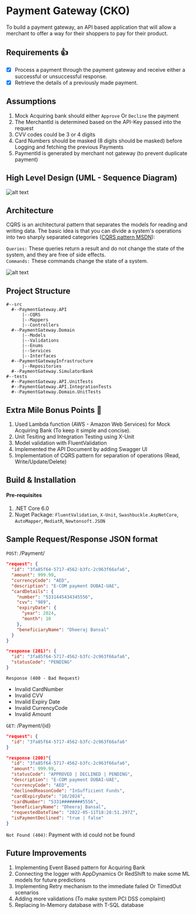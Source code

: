 # Payment Gateway (CKO)
To build a payment gateway, an API based application that will allow a merchant to offer a way for their shoppers to pay for their product.
## Requirements :+1:
- [x] Process a payment through the payment gateway and receive either a successful or unsuccessful response.
- [x] Retrieve the details of a previously made payment.
## Assumptions
1. Mock Acquiring bank should either `Approve` Or `Decline` the payment
2. The MerchantId is determined based on the API-Key passed into the request
3. CVV codes could be 3 or 4 digits
4. Card Numbers should be masked (8 digits should be masked) before Logging and fetching the previous Payments
5. PaymentId is generated by merchant not gateway (to prevent duplicate payment)
## High Level Design (UML - Sequence Diagram)

![alt text](https://github.com/[username]/[reponame]/blob/[branch]/image.jpg?raw=true)

## Architecture
CQRS is an architectural pattern that separates the models for reading and writing data. The basic idea is that you can divide a system's operations into two sharply separated categories ([CQRS pattern MSDN](https://docs.microsoft.com/en-us/azure/architecture/patterns/cqrs)):

`Queries:` These queries return a result and do not change the state of the system, and they are free of side effects.<br/>
`Commands:` These commands change the state of a system.

![alt text](https://github.com/[username]/[reponame]/blob/[branch]/image.jpg?raw=true)

## Project Structure

```code
#--src
  #--PaymentGateway.API
      |--CQRS
      |--Mappers
      |--Controllers
  #--PaymentGateway.Domain
      |--Models
      |--Validations
      |--Enums
      |--Services
      |--Interfaces
  #--PaymentGatewayInfrastructure
      |--Repositories
  #--PaymentGateway.SimulatorBank
#--tests
  #--PaymentGateway.API.UnitTests
  #--PaymentGateway.API.IntegrationTests
  #--PaymentGateway.Domain.UnitTests
```

## Extra Mile Bonus Points :rocket:
1. Used Lambda function (AWS - Amazon Web Services) for Mock Acquiring Bank (To keep it simple and concise).
2. Unit Tesiting and Integration Testing using X-Unit
3. Model validation with FluentValidation
4. Implemented the API Document by adding Swagger UI
5. Implementation of CQRS pattern for separation of operations (Read, Write/Update/Delete) 

## Build & Installation
#### Pre-requisites
1. .NET Core 6.0
2. Nuget Package: `FluentValidation`, `X-Unit`, `Swashbuckle.AspNetCore`, `AutoMapper`, `MediatR`, `Newtonsoft.JSON`

## Sample Request/Response JSON format
`POST`: /Payment/
```JSON
"request": {
  "id": "3fa85f64-5717-4562-b3fc-2c963f66afa6",
  "amount": 999.99,
  "currencyCode": "AED",
  "description": "E-COM payment DUBAI-UAE",
  "cardDetails": {
    "number": "5331445434345556",
    "cvv": "989",
    "expiryDate": {
      "year": 2024,
      "month": 10
    },
    "beneficiaryName": "Dheeraj Bansal"
  }
}

"response (201)": {
  "id": "3fa85f64-5717-4562-b3fc-2c963f66afa6",
  "statusCode": "PENDING"
}
```
`Response (400 - Bad Request)`
* Invalid CardNumber
* Invalid CVV
* Invalid Expiry Date
* Invalid CurrencyCode
* Invalid Amount

`GET`: /Payment/{id}

```JSON
"request": {
  "id": "3fa85f64-5717-4562-b3fc-2c963f66afa6"
}

"response (200)"{
  "id": "3fa85f64-5717-4562-b3fc-2c963f66afa6",
  "amount": 999.99,
  "statusCode": "APPROVED | DECLINED | PENDING",
  "description": "E-COM payment DUBAI-UAE",
  "currencyCode": "AED",
  "declinedReasonCode": "InSufficient Funds", 
  "cardExpiryDate": "10/2024",
  "cardNumber": "5331########5556",
  "beneficiaryName": "Dheeraj Bansal",
  "requestedDateTime": "2022-05-11T18:28:51.297Z",
  "isPaymentDeclined": "true | false"
}
```
`Not Found (404)`: Payment with id could not be found

## Future Improvements
1. Implementing Event Based pattern for Acquiring Bank
2. Connecting the logger with AppDynamics Or RedShift to make some ML models for future predictions
3. Implementing Retry mechanism to the immediate failed Or TimedOut scenarios
4. Adding more validations (To make system PCI DSS complaint)
5. Replacing In-Memory database with T-SQL database


